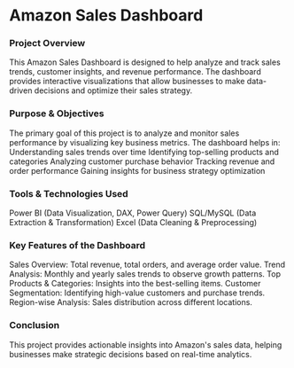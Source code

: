 # Amazon Sales Dashboard

### Project Overview
This Amazon Sales Dashboard is designed to help analyze and track sales trends, customer insights, and revenue performance. The dashboard provides interactive visualizations that allow businesses to make data-driven decisions and optimize their sales strategy.

### Purpose & Objectives
The primary goal of this project is to analyze and monitor sales performance by visualizing key business metrics. The dashboard helps in:
Understanding sales trends over time
Identifying top-selling products and categories
Analyzing customer purchase behavior
Tracking revenue and order performance
Gaining insights for business strategy optimization

### Tools & Technologies Used
Power BI (Data Visualization, DAX, Power Query)
SQL/MySQL (Data Extraction & Transformation)
Excel (Data Cleaning & Preprocessing)

### Key Features of the Dashboard
Sales Overview: Total revenue, total orders, and average order value.
Trend Analysis: Monthly and yearly sales trends to observe growth patterns.
Top Products & Categories: Insights into the best-selling items.
Customer Segmentation: Identifying high-value customers and purchase trends.
Region-wise Analysis: Sales distribution across different locations.

### Conclusion
This project provides actionable insights into Amazon's sales data, helping businesses make strategic decisions based on real-time analytics.








